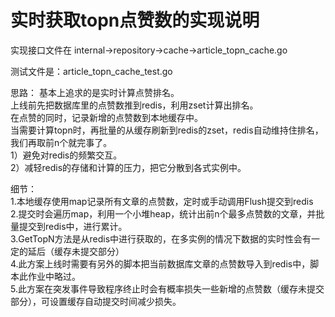 # 实时获取topn点赞数的实现说明

实现接口文件在 internal->repository->cache->article_topn_cache.go  

测试文件是：article_topn_cache_test.go  

思路：
基本上追求的是实时计算点赞排名。  
上线前先把数据库里的点赞数推到redis，利用zset计算出排名。  
在点赞的同时，记录新增的点赞数到本地缓存中。  
当需要计算topn时，再批量的从缓存刷新到redis的zset，redis自动维持住排名，我们再取前n个就完事了。  
1）避免对redis的频繁交互。    
2）减轻redis的存储和计算的压力，把它分散到各式实例中。  


细节：  
1.本地缓存使用map记录所有文章的点赞数，定时或手动调用Flush提交到redis      
2.提交时会遍历map，利用一个小堆heap，统计出前n个最多点赞数的文章，并批量提交到redis中，进行累计。     
3.GetTopN方法是从redis中进行获取的，在多实例的情况下数据的实时性会有一定的延后（缓存未提交部分）  
4.此方案上线时需要有另外的脚本把当前数据库文章的点赞数导入到redis中，脚本此作业中略过。  
5.此方案在突发事件导致程序终止时会有概率损失一些新增的点赞数（缓存未提交部分），可设置缓存自动提交时间减少损失。  


